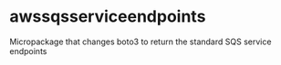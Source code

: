 # awssqsserviceendpoints
Micropackage that changes boto3 to return the standard SQS service endpoints
